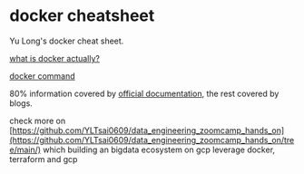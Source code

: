 # docker cheatsheet

Yu Long's docker cheat sheet.

[what is docker actually?](concept.md)

[docker command](command.md)

80% information covered by [official documentation](https://docs.docker.com/), the rest covered by blogs.

check more on [https://github.com/YLTsai0609/data_engineering_zoomcamp_hands_on](https://github.com/YLTsai0609/data_engineering_zoomcamp_hands_on/tree/main/) which building an bigdata ecosystem on gcp leverage docker, terraform and gcp